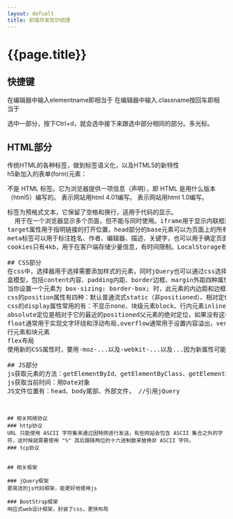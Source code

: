 ```yaml
---
layout: defualt
title: 前端开发知识梳理
---
```


# {{page.title}}

## 快捷键
在编辑器中输入elementname即相当于<elementname></elementname>
在编辑器中输入.classname按回车即相当于<div class="classname"></div>
选中一部分，按下Ctrl+d，就会选中接下来跟选中部分相同的部分。多光标。  

## HTML部分
传统HTML的各种标签，做到标签语义化，以及HTML5的新特性   
h5新加入的表单(form)元素：<datalist>、<keygen>、<output>。  
h5新加入的输入<input>类型(type):color、date、datetime、datetime-local、email、month、number、range、search、tel、time、url、week，不支持时被视为text。 
h5标准允许4中不同的属性语法，分别为：Empty、Unquoted、Double-quoted、Single-quoted。quoted意为引号。  
h5的canvas使用javascript在网页上画图，
<!DOCTYPE html> 不是 HTML 标签。它为浏览器提供一项信息（声明），即 HTML 是用什么版本（html5）编写的。  
<!DOCTYPE HTML PUBLIC "-//W3C//DTD HTML 4.01 Transitional//EN" "http://www.w3.org/TR/html4/loose.dtd">表示网站用html 4.01编写。  
<!DOCTYPE html PUBLIC "-//W3C//DTD XHTML 1.0 Transitional//EN" "http://www.w3.org/TR/xhtml1/DTD/xhtml1-transitional.dtd">表示网站用html 1.0编写。  
<pre>标签为预格式文本，它保留了空格和换行，适用于代码的显示。  
<frameset cols="" rows="" > <frame scr=""></frame> </frameset>用于在一个浏览器显示多个页面，但不能与<body>同时使用。iframe用于显示内联框架。   
target属性用于指明链接的打开位置，head部分的base元素可以为页面上的所有链接指明打开位置。  
meta标签可以用于标注姓名、作者、编辑器、描述、关键字，也可以用于确定页面显示方法及重定向（对于域名不确定的某些网站来说）。  
cookies只有4kb，用于在客户端存储少量信息，有时间限制。LocalStorage有8mb，用于在客户端存储数据，无时间限制。Session Storage用于在本地存储暂时性的数据，生命周期只有一个session的时间。  

## CSS部分
在css中，选择器用于选择需要添加样式的元素，同时jQuery也可以通过css选择器选取元素。  
盒模型，包括content内容、padding内距、border边框、margin外距四种属性。  
当你设置一个元素为 box-sizing: border-box; 时，此元素的内边距和边框不再会增加它的宽度，这种设置通常使用*选择器。  
css的position属性有四种：默认普通流式static（非positioned）、相对定位relative、绝对定位absolute、固定定位fixed   
css的display属性常用的有：不显示none、块级元素block、行内元素inline、行内块级元素inline-block，inline-block通常用来布局一堆小格子（例如淘宝商品）。   
absolute定位是相对于它的最近的positioned父元素的绝对定位，如果没有这样的父元素，则相对body进行绝对定位。  
float通常用于实现文字环绕和浮动布局,overflow通常用于设置内容溢出，vertical-align用于设置垂直对其方式，Z-index用于设置元素堆叠顺序。  
行元素和块元素  
flex布局  
使用新的CSS属性时，要用-moz-...以及-webkit-...以及...因为新属性可能对某些浏览器不兼容，需要从webkit和mozilla获取。  

## JS部分
js获取元素的方法：getElementById、getElementByClass、getElementByTagName，即通过ID、类名、标签名获取对应元素的对象  
js获取当前时间：用Date对象
JS文件位置有：head、body尾部、外部文件，<script scr="***.js" >  
JavaScript是脚本语言，与其它编程语言先编译全部代码再运行不同，脚本语言是逐行执行的。 
var x="123";当数字被双引号包括时，变量会被作为字符串；如果把数字和字符串相加，结果将成为字符串。   
js拥有动态数据类型，声明并未进行赋值的变量，类型为undefined，被赋值后类型自动转换为相应类型，再次以不同类型赋值后依然会进行自动转换。    
js数组声明有var x = new Array(); 和 var x =[]; 两种。  
js的变量均为对象，一旦声明了一个变量，就相当于创建了一个对象。  
可以通过将变量的值设置为null来清空变量。  
如果把值赋给一个未声明的变量，该变量将会自动成为全局变量，即使在函数中执行这个赋值操作。  
NULL与空字符串的区别：NULL未分配存储空间，空字符串是分配了空间但没有内容。  
当网页被加载时，浏览器会创建页面的文档对象模型，HTML DOM 模型被构造为对象的树。文档-根元素<html>-<head>/<body>-...  
HTML DOM 允许js改变HTML的输出流、改变元素内容innerHTML、改变元素属性、改变元素样式(CSS)以及添加或删除HTML元素。  
HTML 事件的例子：当用户点击鼠标时、当网页已加载时、当图像已加载时、当鼠标移动到元素上时、当输入字段被改变时、当提交 HTML 表单时、当用户触发按键时...  
onload 和 onunload 事件会在用户进入或离开页面时被触发，onload 事件可用于检测访问者的浏览器类型和浏览器版本，并基于这些信息来加载网页的正确版本，onload 和 onunload 事件可用于处理 cookie。  
onchange事件经常用于验证输入，onfocus事件经常用于输入时改变输入框样式。  
当点击鼠标按钮时，会触发 onmousedown 事件，当释放鼠标按钮时，会触发 onmouseup 事件，最后，当完成鼠标点击时，会触发 onclick 事件。  
如果需要向HTMLDOM添加新元素，需要使用document.createElement创建新元素，使用document.createTextNode创建一个文本节点，并用xxx.appendChild将文本节点追加到元素，然后用fatherElement.appendChild将子元素追加到父元素内。删除元素时，同时获取父子元素，使用fatherElement.removeChild(childElement);进行操作。  
ECMAScript内部类包括Object、Function、Array、String、Boolean、Number、Date、RegExp以及各种Error（EvalError、RangeError、ReferenceError、SyntaxError、TypeError、URIError）。  
目前js创建对象使用的最多的方法是：混合构造/原型方式 和 动态原型方法，1.成员变量使用构造方式，成员函数使用原型方式（prototype）；2.if (typeof Car._initialized == "undefined") { //原型方式添加成员函数  Car._initialized = true;}。  
对一个数组排序时，使用arr.sort(function)，函数中应返回a-b，因为sort排序会受到0的干扰。  
如果逻辑对象无初始值或者其值为 0、-0、null、""、false、undefined 或者 NaN，那么对象的值为 false。否则，其值为 true（即使当自变量为字符串 "false" 时）。  
浏览器对象模型BOM(Browser Object Model)包含window对象、screen对象、location对象、history对象、navigator对象、popupalter对象、timing对象、cookies对象。  	
Xmlhttp是一种浏览器对象，可用于模拟http的GET和POST请求。配合JavaScript可以实现页面数据在无刷新下的定时数据更新，如果应用在聊天室、文字直播上可以取得较好的视觉效果。  
所有浏览器都支持 window 对象，它表示浏览器窗口，所有 JavaScript 全局对象、函数以及变量均自动成为 window 对象的成员，甚至 HTML DOM 的 document 也是 window 对象的属性之一。  
window.location 对象用于获得当前页面的地址 (URL)，并把浏览器重定向到新的页面，重定向是浏览器重新发起一次http请求，与服务器端的转发不同，转发不经过浏览器。  
cookie 是存储于访问者的计算机中的变量。每当同一台计算机通过浏览器请求某个页面时，就会发送这个 cookie。你可以使用 JavaScript 来创建和取回 cookie 的值。  
js的解析器对函数声明与函数表达式的解析是不同的，对于函数声明，js解析器会优先读取，确保在所有代码执行之前声明已经被解析，而函数表达式，如同定义其它基本类型的变量一样，只在执行到某一句时才会对其进行解析  
console.log可以在控制台输出，通常用于调试。  
Server-Sent用于从服务器获得即时更新，而不需要刷新页面，类似facebook消息刷新。  
关于事件冒泡，一旦有事件发生，onMessage监听器就能捕获事件并且做出反应。WebWoker和ServerSent事件的数据都保存在event.data中。    
```  
document.write(""); //用于直接向HTML输出流写入内容，该语句如果放在函数中在文档加载完成后执行，则会覆盖原文档  
<button type="button" onclick="alter('')">  <!-- 弹出提示框，也可换为function执行函数 -->  
x=document.getElementById(""); x.innerHTML=""; //获取元素，并将内容写入该标签内嵌部分  
element.scr.match(""); //用以匹配元素的属性的内容  
var y=123e5; // 表示12300000  
var person={firstname:"Bill", lastname:"Gates", id:5566}; //js对象的初始化，调用为 object.property  
<h1 onclick="this.innerHTML='谢谢!'">请点击该文本</h1>  //很多HTML元素都有onclick方法，h1也有，p也有  
document.getElementById("id").onclick=function(){displayDate()};  //本句作用等同于上句  
object.prototype.name=value; //使用prototype可以向对象添加成员变量  
<script src="https://ajax.googleapis.com/ajax/libs/jquery/1.8.3/jquery.min.js"></script> //引用jQuery  
```  

## 相关网络协议
### http协议  
URL 只能使用 ASCII 字符集来通过因特网进行发送，有些网站会包含 ASCII 集合之外的字符，这时候就需要使用 "%" 其后跟随两位的十六进制数来替换非 ASCII 字符。  
### tcp协议


## 相关框架

### jQuery框架
更简洁的js代码框架，能更好地使用js  

### BootStrap框架
响应式web设计框架，封装了css，更快布局  
